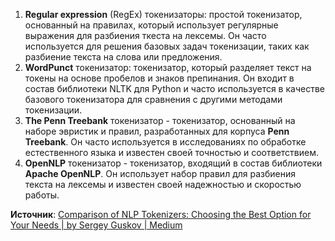 1. **Regular expression** (RegEx) токенизаторы: простой токенизатор, основанный на правилах, который использует регулярные выражения для разбиения ткеста на лексемы. Он часто используется для решения базовых задач токенизации, таких как разбиение текста на слова или предложения.
2. **WordPunct** токенизатор: токенизатор, который разделяет текст на токены на основе пробелов и знаков препинания. Он входит в состав библиотеки NLTK для Python и часто используется в качестве базового токенизатора для сравнения с другими методами токенизации.
3. **The Penn Treebank** токенизатор - токенизатор, основанный на наборе эвристик и правил, разработанных для корпуса **Penn Treebank**. Он часто используется в исследованиях по обработке естественного языка и известен своей точностью и соответствием.
4. **OpenNLP** токенизатор - токенизатор, входящий в состав библиотеки **Apache OpenNLP**. Он использует набор правил для разбиения текста на лексемы и известен своей надежностью и скоростью работы.

**Источник**: 
[Comparison of NLP Tokenizers: Choosing the Best Option for Your Needs | by Sergey Guskov | Medium](https://medium.com/@gusevski.dev/comparison-of-nlp-tokenizers-choosing-the-best-option-for-your-needs-f7aa4d18caa6)